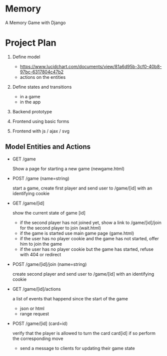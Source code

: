 # Memory
A Memory Game with Django

# Project Plan

  1. Define model 
  
     - https://www.lucidchart.com/documents/view/81a6d95b-3cf0-40b8-97bc-6317804c47b2
     - actions on the entities
     
  2. Define states and transitions
  
     - in a game
     - in the app
  
  3. Backend prototype
  
  4. Frontend using basic forms 
  
  5. Frontend with js / ajax / svg
  
Model Entities and Actions
--------------------------

*  GET /game
 
   Show a page for starting a new game (newgame.html)

*  POST /game (name=string)

   start a game, create first player and send user to /game/[id] with an identifying cookie


*  GET /game/[id]

   show the current state of game [id]
   - if the second player has not joined yet, show a link to /game/[id]/join for the second player to join (wait.html)
   - if the game is started use main game page (game.html)
   - if the user has no player cookie and the game has not started, offer him to join the game
   - if the user has no player cookie but the game has started, refuse with 404 or redirect


*  POST /game/[id]/join (name=string)

   create second player and send user to /game/[id] with an identifying cookie


*  GET /game/[id]/actions

   a list of events that happend since the start of the game
   - json or html
   - range request


*  POST /game/[id]  (card=id)

   verify that the player is allowed to turn the card card[id]
   if so perform the corresponding move
   - send a message to clients for updating their game state




   
